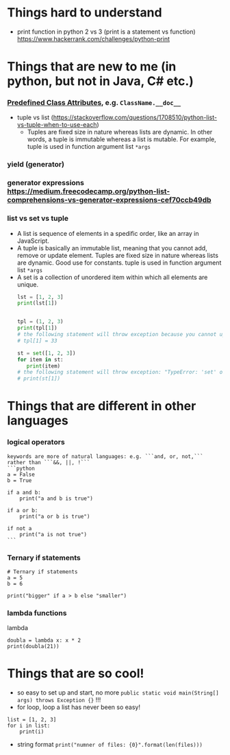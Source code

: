 # Things hard to understand
- print function in python 2 vs 3 (print is a statement vs function)
https://www.hackerrank.com/challenges/python-print


# Things that are new to me (in python, but not in Java, C# etc.)
### [Predefined Class Attributes](http://www2.lib.uchicago.edu/keith/courses/python/class/5/), e.g. ``ClassName.__doc__``
- tuple vs list (https://stackoverflow.com/questions/1708510/python-list-vs-tuple-when-to-use-each)
    - Tuples are fixed size in nature whereas lists are dynamic. In other words, a tuple is immutable whereas a list is mutable. For example, tuple is used in function argument list `*args` 
    
### yield (generator)

### generator expressions https://medium.freecodecamp.org/python-list-comprehensions-vs-generator-expressions-cef70ccb49db

### list vs set vs tuple
 - A list is sequence of elements in a spedific order, like an array in JavaScript.
 - A tuple is basically an immutable list, meaning that you cannot add, remove or update element. Tuples are fixed size in nature whereas lists are dynamic. Good use for constants. tuple is used in function argument list `*args` 
 - A set is a collection of unordered item within which all elements are unique. 
     ```python
	 lst = [1, 2, 3]
	print(lst[1])


	tpl = (1, 2, 3)
	print(tpl[1])
	# the following statement will throw exception because you cannot update element in tuple
	# tpl[1] = 33

	st = set([1, 2, 3])
	for item in st:
		print(item)
	# the following statement will throw exception: "TypeError: 'set' object does not support indexing"
	# print(st[1])
     ```

# Things that are different in other languages
### logical operators
	keywords are more of natural languages: e.g. ```and, or, not,``` rather than ```&&, ||, !```
	```python
	a = False
	b = True

	if a and b:
	    print("a and b is true")

	if a or b:
	    print("a or b is true")

	if not a
	    print("a is not true")
	```

### Ternary if statements 
```
# Ternary if statements 
a = 5
b = 6

print("bigger" if a > b else "smaller")
```

### lambda functions
lambda
```
doubla = lambda x: x * 2
print(doubla(21))
```

# Things that are so cool!
- so easy to set up and start, no more `public static void main(String[] args) throws Exception {}` !!!
- for loop, loop a list has never been so easy!
```
list = [1, 2, 3]
for i in list:
    print(i)
```
- string format
`print("numner of files: {0}".format(len(files)))`
